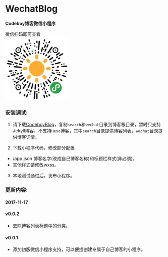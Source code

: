 # WechatBlog
**Codeboy博客微信小程序**

微信扫码即可查看
<br/>
<img width="200" height="200" src="wechatblog.png" />

### 安装调试:

1. 请下载[CodeboyBlog](https://github.com/androiddevelop/CodeboyBlog)，复制`search`和`wechat`目录到博客根目录，暂时只支持Jekyll博客，不支持`Hexo`博客，其中`search`目录提供博客列表，`wechat`目录提供博客详情。

2. 下载小程序代码，修改部分配置
  - /app.json 博客名字(改成自己博客名称)和标题栏样式(非必须)。
  - 其他样式请修改wxss。

3. 本地测试通过后，发布小程序。

### 更新内容:

#### 2017-11-17

#### v0.0.2
- 去除博客列表标题中的分类。

#### v0.0.1
- 添加初版微信小程序支持，可以便捷创建专属于自己博客的小程序。
